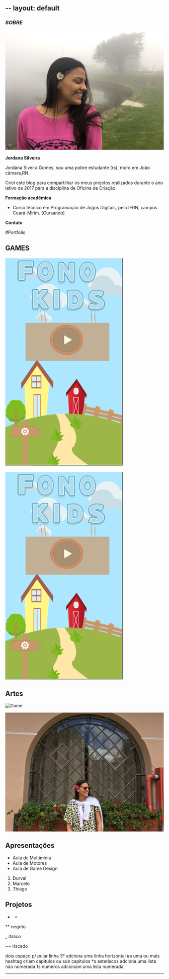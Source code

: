 --
layout: default
---
   ### **_SOBRE_**
![](EU.jpg)

**Jordana Silveira**
   
Jordana Siveira Gomes, sou uma pobre estudante (rs), moro em João cãmara,RN.
   
Criei este blog para compartilhar os meus projetos realizados durante o ano letivo de 2017 para a disciplina de Oficina de Criação.  


**Formação acadêmica**

* Curso técnico em Programação de Jogos Digitais, pelo IFRN, campus Ceará-Mirim. (Cursando)

**Contato**


#Portfolio

## GAMES

#### [![FonoKids](20180206_230743.png)](Jordanag.github.io/FonoKids2/)

![FonoKids](20180206_230743.png)


## Artes
![Game](https://www.google.com.br/search?q=game+tumblr&source=lnms&tbm=isch&sa=X&ved=0ahUKEwjj8eGO8ZjZAhWGC5AKHQ3GDo4Q_AUICigB&biw=1920&bih=974#imgrc=dliB2jPAu49-zM:)

![EU](IMG-20180130-WA0610.jpg)


## Apresentações
* Aula de Multimidia
* Aula de Motores
* Aula de Game Design

1. Durval
2. Marcelo
3. Thiago

## Projetos

* *

** negrito

_ italico

~~ riscado

   dois espaço p/ pular linha
 3* adciona uma linha horizontal
 #s uma ou mais hashtag criam capitulos ou sub capitulos
 *s asteriscos adciona uma lista não numerada
 1s numeros adcionam uma lista numerada
 
 * * *
